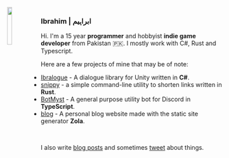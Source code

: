 <img align="left" width=15% height=15% src="https://i.ibb.co/x6cZFyk/11072009254.jpg">

### Ibrahim | ابراہیم

Hi. I'm a 15 year **programmer** and hobbyist **indie game developer**  from Pakistan 🇵🇰. I mostly work with C#, Rust and Typescript.

Here are a few projects of mine that may be of note:

- [Ibralogue](https://github.com/ibra/Ibralogue) - A dialogue library for Unity written in **C#**.
- [snippy](https://github.com/ibra/snippy) - a simple command-line utility to shorten links written in **Rust**.
- [BotMyst](https://github.com/BotMyst/BotMystRevival) - A general purpose utility bot for Discord in **TypeScript**.
- [blog](https://github.com/ibra/blog) - A personal blog website made with the static site generator **Zola**.
<br> 

I also write [blog posts](https://ibra.github.io) and sometimes [tweet](https://twitter.com/IbrahDev) about things.
